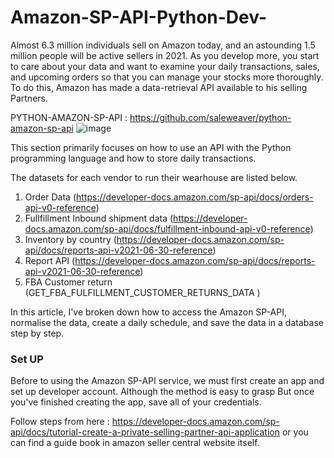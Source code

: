 # Amazon-SP-API-Python-Dev-


Almost 6.3 million individuals sell on Amazon today, and an astounding 1.5 million people will be active sellers in 2021. As you develop more, you start to care about your data and want to examine your daily transactions, sales, and upcoming orders so that you can manage your stocks more thoroughly. To do this, Amazon has made a data-retrieval API available to his selling Partners. 

PYTHON-AMAZON-SP-API : https://github.com/saleweaver/python-amazon-sp-api
![image](https://user-images.githubusercontent.com/70135833/204535742-f3c6c420-05d8-40a8-8223-4755acfc67a8.png)


This section primarily focuses on how to use an API with the Python programming language and how to store daily transactions.

The datasets for each vendor to run their wearhouse are listed below.

1. Order Data (https://developer-docs.amazon.com/sp-api/docs/orders-api-v0-reference)
2. Fullfillment Inbound shipment data (https://developer-docs.amazon.com/sp-api/docs/fulfillment-inbound-api-v0-reference)
3. Inventory by country (https://developer-docs.amazon.com/sp-api/docs/reports-api-v2021-06-30-reference)
4. Report API (https://developer-docs.amazon.com/sp-api/docs/reports-api-v2021-06-30-reference)
5. FBA Customer return (GET_FBA_FULFILLMENT_CUSTOMER_RETURNS_DATA )


In this article, I've broken down how to access the Amazon SP-API, normalise the data, create a daily schedule, and save the data in a database step by step.

### Set UP
Before to using the Amazon SP-API service, we must first create an app and set up developer account. Although the method is easy to grasp But once you've finished creating the app, save all of your credentials.

Follow steps from here : https://developer-docs.amazon.com/sp-api/docs/tutorial-create-a-private-selling-partner-api-application or you can find a guide book in amazon seller central website itself. 


